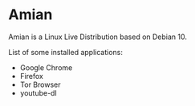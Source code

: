 # Amian

Amian is a Linux Live Distribution based on Debian 10.

List of some installed applications:
* Google Chrome
* Firefox
* Tor Browser
* youtube-dl
